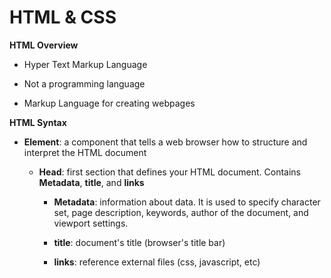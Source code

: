 # HTML & CSS

**HTML Overview** 

- Hyper Text Markup Language

- Not a programming language

- Markup Language for creating webpages

**HTML Syntax**

- **Element**: a component that tells a web browser how to structure and interpret the HTML document

  - **Head**: first section that defines your HTML document. Contains **Metadata**, **title**, and **links**

    - **Metadata**: information about data. It is used to specify character set, page description, keywords, author of the document, and viewport settings.

    - **title**: document's title (browser's title bar)

    - **links**: reference external files (css, javascript, etc)

